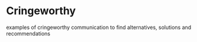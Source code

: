 # Cringeworthy
examples of cringeworthy communication to find alternatives, solutions and recommendations
